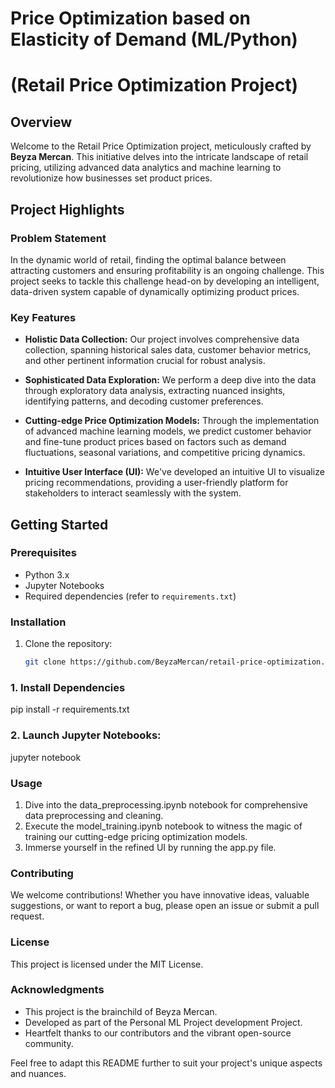 # Price Optimization based on Elasticity of Demand (ML/Python)

# (Retail Price Optimization Project)

## Overview

Welcome to the Retail Price Optimization project, meticulously crafted by **Beyza Mercan**. This initiative delves into the intricate landscape of retail pricing, utilizing advanced data analytics and machine learning to revolutionize how businesses set product prices.

## Project Highlights

### Problem Statement

In the dynamic world of retail, finding the optimal balance between attracting customers and ensuring profitability is an ongoing challenge. This project seeks to tackle this challenge head-on by developing an intelligent, data-driven system capable of dynamically optimizing product prices.

### Key Features

- **Holistic Data Collection:** Our project involves comprehensive data collection, spanning historical sales data, customer behavior metrics, and other pertinent information crucial for robust analysis.

- **Sophisticated Data Exploration:** We perform a deep dive into the data through exploratory data analysis, extracting nuanced insights, identifying patterns, and decoding customer preferences.

- **Cutting-edge Price Optimization Models:** Through the implementation of advanced machine learning models, we predict customer behavior and fine-tune product prices based on factors such as demand fluctuations, seasonal variations, and competitive pricing dynamics.

- **Intuitive User Interface (UI):** We've developed an intuitive UI to visualize pricing recommendations, providing a user-friendly platform for stakeholders to interact seamlessly with the system.

## Getting Started

### Prerequisites

- Python 3.x
- Jupyter Notebooks
- Required dependencies (refer to `requirements.txt`)

### Installation

1. Clone the repository:

   ```bash
   git clone https://github.com/BeyzaMercan/retail-price-optimization.git

   ```

### 1. Install Dependencies

pip install -r requirements.txt

### 2. Launch Jupyter Notebooks:

jupyter notebook

### Usage

1. Dive into the data_preprocessing.ipynb notebook for comprehensive data preprocessing and cleaning.
2. Execute the model_training.ipynb notebook to witness the magic of training our cutting-edge pricing optimization models.
3. Immerse yourself in the refined UI by running the app.py file.

### Contributing

We welcome contributions! Whether you have innovative ideas, valuable suggestions, or want to report a bug, please open an issue or submit a pull request.

### License

This project is licensed under the MIT License.

### Acknowledgments

- This project is the brainchild of Beyza Mercan.
- Developed as part of the Personal ML Project development Project.
- Heartfelt thanks to our contributors and the vibrant open-source community.

Feel free to adapt this README further to suit your project's unique aspects and nuances.
